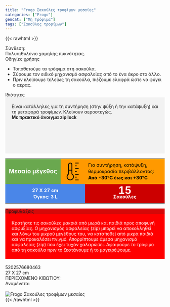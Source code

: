 ```yaml
---
title: "Frogo Σακούλες τροφίµων μεσαίες"
categories: ["Frogo"]
gencat: ["Μη Τρόφιμα"]
tags: ["Σακούλες τροφίμων"]
---
```

{{< rawhtml >}}

<div class="sload179"><div class="product"><div id="sistatika">Σύνθεση:</div><div class="alltext">Πολυαιθυλένιο χαµηλής πυκνότητας.</div><div class="whead">Οδηγίες χρήσης</div><div class="all2"><ul><li>Τοποθετούµε τα τρόφιµα στη σακούλα.</li><li>Σύρουµε τον ειδικό µηχανισµό ασφαλείας από το ένα άκρο στο άλλο.</li><li>Πριν κλείσουµε τελείως τη σακούλα, πιέζουµε ελαφρά ώστε να φύγει ο αέρας.</li></ul></div><div class="whead">Ιδιότητες</div><div class="alltext" style="background:#f2f2f2;padding:20px">Είναι κατάλληλες για τη συντήρηση (στην ψύξη ή την κατάψυξη) και τη µεταφορά τροφίµων. Κλείνουν αεροστεγώς.<br><b style="" 20pt;="">Με πρακτικό άνοιγµα zip lock</b><br><br><p style="background:url(https://lh3.googleusercontent.com/-JOkAX59TUts/XSm_lDYONQI/AAAAAAAADU0/3t1HVtRXELQCtxEySLM4WVmFLz6NoxyvACLcBGAs/s5000/froicons2.png);background-repeat:no-repeat;background-position:left center;background-size:100%;height:69px;max-width:512px;margin:auto;filter:invert(100%)"></p></div><div class="alltext" style="padding:0;margin-top:0"><table id="frot1"><tbody><tr><td style="background-color:#6aa84f"><span style="color:#fff;font-size:14pt;font-weight:700">Μεσαίο µέγεθος</span></td><td style="background-color:#f90"><svg width="56" viewBox="0 0 336.25 336.25" style="enable-background:new 0 0 336.25 336.25" xml:space="preserve"><g><path d="M160.914,210.903V37.818C160.914,16.965,143.948,0,123.095,0h-0.612c-20.854,0-37.819,16.965-37.819,37.818v173.085 c-18.841,12.666-30.376,34.061-30.376,56.846c0,37.771,30.729,68.501,68.501,68.501s68.501-30.729,68.501-68.501 C191.29,244.965,179.754,223.569,160.914,210.903z M122.482,15h0.612c12.583,0,22.819,10.236,22.819,22.818v97.055h-46.25V37.818 C99.664,25.236,109.9,15,122.482,15z M122.789,321.25c-29.5,0-53.501-24-53.501-53.501c0-18.932,10.212-36.642,26.651-46.218 l3.725-2.17v-69.488h46.25v69.488l3.725,2.17c16.439,9.576,26.651,27.286,26.651,46.218 C176.29,297.25,152.289,321.25,122.789,321.25z"></path><rect x="216.875" width="65.088" height="15"></rect><rect x="216.875" y="53.542" width="27.044" height="15"></rect><rect x="216.875" y="107.083" width="65.088" height="15"></rect><rect x="216.875" y="160.625" width="27.044" height="15"></rect><rect x="216.875" y="214.167" width="65.088" height="15"></rect><rect x="216.875" y="267.708" width="27.044" height="15"></rect><rect x="216.875" y="321.25" width="65.088" height="15"></rect></g></svg></td><td style="background-color:#f90;text-align:left;width:40%"><span style="color:#000;font-size:11pt;font-weight:400">Για συντήρηση, κατάψυξη, θερµοκρασία περιβάλλοντος:</span><br><span style="color:#000;font-size:11pt;font-weight:700">Από -30°C έως και +30°C</span></td><td style="background-color:#4a86e8"><span style="color:#fff;font-size:11pt;font-weight:700">27 X 27 cm</span><br><span style="color:#fff;font-size:11pt;font-weight:700">Όγκος: 3 L</span></td><td style="background-color:#c00"><span style="color:#fff;font-size:24pt;font-weight:700">15</span><br><span style="color:#fff;font-size:11pt;font-weight:700">Σακούλες</span></td></tr></tbody></table><table id="frot2"><tbody><tr><td style="background-color:#6aa84f"><span style="color:#fff;font-size:14pt;font-weight:700">Μεσαίο µέγεθος</span></td><td style="background-color:#f90"><svg width="56" viewBox="0 0 336.25 336.25" style="enable-background:new 0 0 336.25 336.25" xml:space="preserve"><g><path d="M160.914,210.903V37.818C160.914,16.965,143.948,0,123.095,0h-0.612c-20.854,0-37.819,16.965-37.819,37.818v173.085 c-18.841,12.666-30.376,34.061-30.376,56.846c0,37.771,30.729,68.501,68.501,68.501s68.501-30.729,68.501-68.501 C191.29,244.965,179.754,223.569,160.914,210.903z M122.482,15h0.612c12.583,0,22.819,10.236,22.819,22.818v97.055h-46.25V37.818 C99.664,25.236,109.9,15,122.482,15z M122.789,321.25c-29.5,0-53.501-24-53.501-53.501c0-18.932,10.212-36.642,26.651-46.218 l3.725-2.17v-69.488h46.25v69.488l3.725,2.17c16.439,9.576,26.651,27.286,26.651,46.218 C176.29,297.25,152.289,321.25,122.789,321.25z"></path><rect x="216.875" width="65.088" height="15"></rect><rect x="216.875" y="53.542" width="27.044" height="15"></rect><rect x="216.875" y="107.083" width="65.088" height="15"></rect><rect x="216.875" y="160.625" width="27.044" height="15"></rect><rect x="216.875" y="214.167" width="65.088" height="15"></rect><rect x="216.875" y="267.708" width="27.044" height="15"></rect><rect x="216.875" y="321.25" width="65.088" height="15"></rect></g></svg></td><td colspan="2" style="background-color:#f90;text-align:left"><span style="color:#000;font-size:11pt;font-weight:400">Για συντήρηση, κατάψυξη, θερµοκρασία περιβάλλοντος:</span><br><span style="color:#000;font-size:11pt;font-weight:700">Από -30°C έως και +30°C</span></td></tr><tr><td colspan="2" style="background-color:#4a86e8;width:50%"><span style="color:#fff;font-size:11pt;font-weight:700">27 X 27 cm</span><br><span style="color:#fff;font-size:11pt;font-weight:700">Όγκος: 3 L</span></td><td colspan="2" style="background-color:#c00"><span style="color:#fff;font-size:24pt;font-weight:700">15</span><br><span style="color:#fff;font-size:11pt;font-weight:700">Σακούλες</span></td></tr></tbody></table></div><div class="keno"></div><div class="whead" style="background:#d60808">Προφυλάξεις</div><div class="alltext" style="padding:20px;margin-bottom:18px;background:red;color:#fff">Κρατήστε τις σακούλες µακριά από µωρά και παιδιά προς αποφυγή ασφυξίας. Ο µηχανισµός ασφαλείας (zip) µπορεί να αποκολληθεί και λόγω του µικρού µεγέθους του, να καταποθεί από µικρά παιδιά και να προκαλέσει πνιγµό. Απορρίπτουµε άµεσα µηχανισµό ασφαλείας (zip) που έχει τυχόν χαλαρώσει. Αφαιρούµε το τρόφιµο από τη σακούλα πριν το ζεστάνουµε ή το µαγειρέψουµε.<br></div><div id="barcode"><div id="barimage1"></div><span id="bartext">5202576680463</span></div><div id="varos"><div id="dimimg"></div><span id="varostext">27 X 27 cm</span></div><div id="kivotio">ΠΕΡΙΕΧΟΜΕΝΟ ΚΙΒΩΤΙΟΥ:<br>Αναμένεται</div><style type="text/css">#frot1{border-collapse:collapse;border:none;width:100%}#frot1 td{padding:10px;line-height:15pt;text-align:center}#frot2{border-collapse:collapse;border:none;width:100%;display:none}#frot2 td{padding:10px;line-height:15pt;text-align:center}@media only screen and (max-width:1131px){#frot1{display:none}#frot2{display:block}}@media only screen and (max-width:948px){#frot1{display:block}#frot2{display:none}}@media only screen and (max-width:795px){#frot1{display:none}#frot2{display:block}}</style><br><div class="pimg"><img alt="Frogo Σακούλες τροφίµων μεσαίες" title="Frogo Σακούλες τροφίµων μεσαίες" src="/media/images/frogo-sakoules-trofimwn-mesaies.jpg"></div></div></div>
{{< /rawhtml >}}


